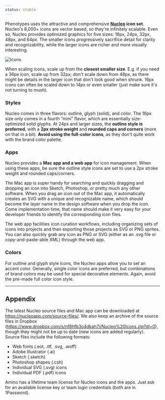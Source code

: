 ```yaml
---
status: stable
---
```


Phenotypes uses the attractive and comprehensive **[Nucleo](https://nucleoapp.com/) icon set**. Nucleo's 8,000+ icons are vector based, so they're infinitely scalable. Even so, Nucleo provides optimized graphics for five sizes: 16px, 24px, 32px, 48px, and 64px. The smaller icons progressively sacrifice detail for clarity and recognizability, while the larger icons are richer and more visually interesting.

![Icons](/img/guides/icons.png)

When scaling icons, scale up from the **closest smaller size**. E.g. if you need a 36px icon, scale up from 32px; don't scale down from 48px, as there might be details in the larger icon that don't look good when shrunk. 16px icons can often be scaled down to 14px or even smaller (just make sure it's not turning to mush).

### Styles

Nucleo comes in three flavors: outline, glyph (solid), and color. The 16px size only comes in a fourth “mini” flavor, which are essentially size-optimized solid glyphs. At 24px and larger sizes, the **outline style is preferred**, with a **2px stroke weight** and **rounded caps and corners** (more on that in a bit). **Avoid using the full-color icons**, as they don't quite work with the brand color palette.

### Apps

Nucleo provides a **Mac app and a web app** for icon management. When using these apps, be sure the outline style icons are set to use a 2px stroke weight and rounded caps/corners. 

The Mac app is super handy for searching and quickly dragging and dropping an icon into Sketch, Photoshop, or pretty much any other software. When you drag an icon out of the Mac app, it automatically creates an SVG with a unique and recognizable name, which should become the layer name in the design software when you drop the icon. Come implementation time, that name should make it very easy for your developer friends to identify the corresponding icon files.

The web app facilities icon curation workflows, including organizing sets of icons into projects and then exporting those projects as SVG or PNG sprites. You can also quickly grab any icon as PNG or SVG (either as an .svg file or copy-and-paste-able XML) through the web app.

### Colors

For outline and glyph style icons, the Nucleo apps allow you to set an accent color. Generally, single color icons are preferred, but combinations of brand colors may be used for special decorative elements. Again, avoid the pre-made full color icon style.

---

## Appendix

The latest Nucleo source files and Mac app can be downloaded at https://nucleoapp.com/source-files/. We also keep an archive of the source files in Dropbox (https://www.dropbox.com/s/nf8hfb3o4dkah7i/Nucleo%20Icons.zip?dl=0), though they might not be up to date (new icons are added regularly). Source files include the following formats:

* Web fonts (.eot, .ttf, .svg, .woff)
* Adobe Illustrator (.ai)
* Sketch (.sketch)
* Photoshop shapes (.csh)
* Individual SVG (.svg) icons
* Individual PDF (.pdf) icons

Amino has a lifetime team license for Nucleo icons and the apps. Just ask for an available license key or team login credentials (both are in 1Password).
